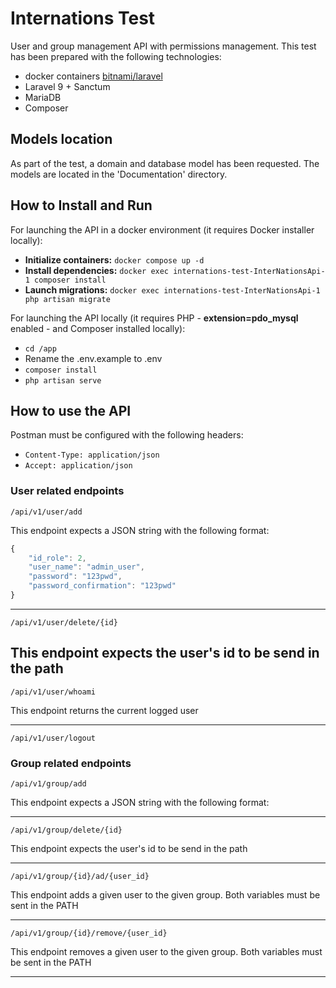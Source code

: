 # Internations Test

User and group management API with permissions management.
This test has been prepared with the following technologies:

* docker containers [bitnami/laravel](https://hub.docker.com/r/bitnami/laravel)
* Laravel 9 + Sanctum
* MariaDB
* Composer

## Models location

As part of the test, a domain and database model has been requested.
The models are located in the 'Documentation' directory.

## How to Install and Run

For launching the API in a docker environment (it requires Docker installer locally):
* **Initialize containers:** `docker compose up -d`
* **Install dependencies:** `docker exec internations-test-InterNationsApi-1 composer install`
* **Launch migrations:** `docker exec internations-test-InterNationsApi-1 php artisan migrate`

For launching the API locally (it requires PHP - **extension=pdo_mysql** enabled - and Composer installed locally):

* `cd /app`
* Rename the .env.example to .env
* `composer install`
* `php artisan serve`

## How to use the API

Postman must be configured with the following headers:

* `Content-Type: application/json`
* `Accept: application/json`


### User related endpoints
`/api/v1/user/add`

This endpoint expects a JSON string with the following format:

```javascript
{
    "id_role": 2,
    "user_name": "admin_user",
    "password": "123pwd",
    "password_confirmation": "123pwd"
}
```
---

`/api/v1/user/delete/{id}`

This endpoint expects the user's id to be send in the path
---

`/api/v1/user/whoami`

This endpoint returns the current logged user

---
`/api/v1/user/logout`

### Group related endpoints

`/api/v1/group/add`

This endpoint expects a JSON string with the following format:

---
`/api/v1/group/delete/{id}`

This endpoint expects the user's id to be send in the path

---
`/api/v1/group/{id}/ad/{user_id}`

This endpoint adds a given user to the given group. Both variables must be sent in the PATH

---
`/api/v1/group/{id}/remove/{user_id}`

This endpoint removes a given user to the given group. Both variables must be sent in the PATH

---
